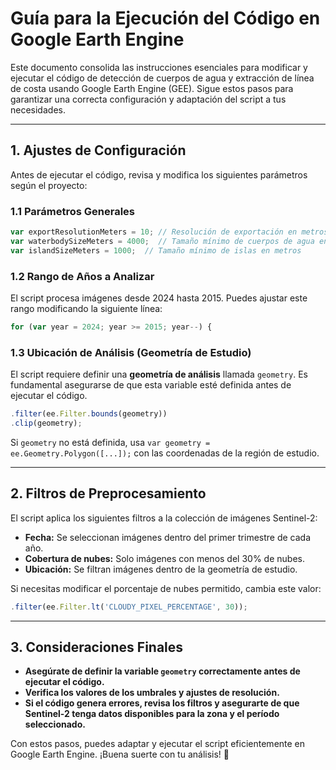# **Guía para la Ejecución del Código en Google Earth Engine**

Este documento consolida las instrucciones esenciales para modificar y ejecutar el código de detección de cuerpos de agua y extracción de línea de costa usando Google Earth Engine (GEE). Sigue estos pasos para garantizar una correcta configuración y adaptación del script a tus necesidades.

---

## **1. Ajustes de Configuración**
Antes de ejecutar el código, revisa y modifica los siguientes parámetros según el proyecto:

### **1.1 Parámetros Generales**
```javascript
var exportResolutionMeters = 10; // Resolución de exportación en metros (ajustar según necesidad)
var waterbodySizeMeters = 4000;  // Tamaño mínimo de cuerpos de agua en metros
var islandSizeMeters = 1000;  // Tamaño mínimo de islas en metros
```

### **1.2 Rango de Años a Analizar**
El script procesa imágenes desde 2024 hasta 2015. Puedes ajustar este rango modificando la siguiente línea:
```javascript
for (var year = 2024; year >= 2015; year--) {
```

### **1.3 Ubicación de Análisis (Geometría de Estudio)**
El script requiere definir una **geometría de análisis** llamada `geometry`. Es fundamental asegurarse de que esta variable esté definida antes de ejecutar el código.
```javascript
.filter(ee.Filter.bounds(geometry))
.clip(geometry);
```
Si `geometry` no está definida, usa `var geometry = ee.Geometry.Polygon([...]);` con las coordenadas de la región de estudio.

---

## **2. Filtros de Preprocesamiento**
El script aplica los siguientes filtros a la colección de imágenes Sentinel-2:
- **Fecha:** Se seleccionan imágenes dentro del primer trimestre de cada año.
- **Cobertura de nubes:** Solo imágenes con menos del 30% de nubes.
- **Ubicación:** Se filtran imágenes dentro de la geometría de estudio.

Si necesitas modificar el porcentaje de nubes permitido, cambia este valor:
```javascript
.filter(ee.Filter.lt('CLOUDY_PIXEL_PERCENTAGE', 30));
```

---

## **3. Consideraciones Finales**
- **Asegúrate de definir la variable `geometry` correctamente antes de ejecutar el código.**
- **Verifica los valores de los umbrales y ajustes de resolución.**
- **Si el código genera errores, revisa los filtros y asegurarte de que Sentinel-2 tenga datos disponibles para la zona y el período seleccionado.**

Con estos pasos, puedes adaptar y ejecutar el script eficientemente en Google Earth Engine. ¡Buena suerte con tu análisis! 🚀


